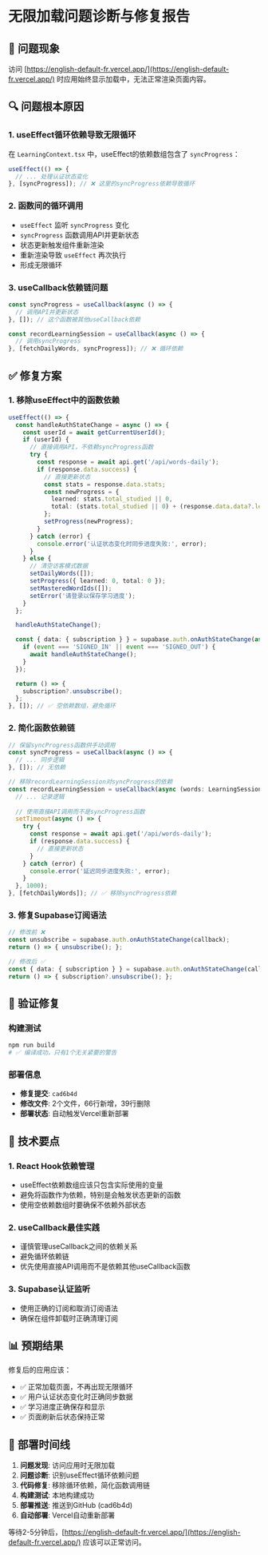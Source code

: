 # 无限加载问题诊断与修复报告

## 🚨 问题现象
访问 [https://english-default-fr.vercel.app/](https://english-default-fr.vercel.app/) 时应用始终显示加载中，无法正常渲染页面内容。

## 🔍 问题根本原因

### 1. useEffect循环依赖导致无限循环
在 `LearningContext.tsx` 中，useEffect的依赖数组包含了 `syncProgress`：

```typescript
useEffect(() => {
  // ... 处理认证状态变化
}, [syncProgress]); // ❌ 这里的syncProgress依赖导致循环
```

### 2. 函数间的循环调用
- `useEffect` 监听 `syncProgress` 变化
- `syncProgress` 函数调用API并更新状态
- 状态更新触发组件重新渲染
- 重新渲染导致 `useEffect` 再次执行
- 形成无限循环

### 3. useCallback依赖链问题
```typescript
const syncProgress = useCallback(async () => {
  // 调用API并更新状态
}, []); // 这个函数被其他useCallback依赖

const recordLearningSession = useCallback(async () => {
  // 调用syncProgress
}, [fetchDailyWords, syncProgress]); // ❌ 循环依赖
```

## ✅ 修复方案

### 1. 移除useEffect中的函数依赖
```typescript
useEffect(() => {
  const handleAuthStateChange = async () => {
    const userId = await getCurrentUserId();
    if (userId) {
      // 直接调用API，不依赖syncProgress函数
      try {
        const response = await api.get('/api/words-daily');
        if (response.data.success) {
          // 直接更新状态
          const stats = response.data.stats;
          const newProgress = {
            learned: stats.total_studied || 0,
            total: (stats.total_studied || 0) + (response.data.data?.length || 0)
          };
          setProgress(newProgress);
        }
      } catch (error) {
        console.error('认证状态变化时同步进度失败:', error);
      }
    } else {
      // 清空访客模式数据
      setDailyWords([]);
      setProgress({ learned: 0, total: 0 });
      setMasteredWordIds([]);
      setError('请登录以保存学习进度');
    }
  };

  handleAuthStateChange();

  const { data: { subscription } } = supabase.auth.onAuthStateChange(async (event, session) => {
    if (event === 'SIGNED_IN' || event === 'SIGNED_OUT') {
      await handleAuthStateChange();
    }
  });

  return () => {
    subscription?.unsubscribe();
  };
}, []); // ✅ 空依赖数组，避免循环
```

### 2. 简化函数依赖链
```typescript
// 保留syncProgress函数供手动调用
const syncProgress = useCallback(async () => {
  // ... 同步逻辑
}, []); // 无依赖

// 移除recordLearningSession对syncProgress的依赖
const recordLearningSession = useCallback(async (words: LearningSession[]) => {
  // ... 记录逻辑
  
  // 使用直接API调用而不是syncProgress函数
  setTimeout(async () => {
    try {
      const response = await api.get('/api/words-daily');
      if (response.data.success) {
        // 直接更新状态
      }
    } catch (error) {
      console.error('延迟同步进度失败:', error);
    }
  }, 1000);
}, [fetchDailyWords]); // ✅ 移除syncProgress依赖
```

### 3. 修复Supabase订阅语法
```typescript
// 修改前 ❌
const unsubscribe = supabase.auth.onAuthStateChange(callback);
return () => { unsubscribe(); };

// 修改后 ✅  
const { data: { subscription } } = supabase.auth.onAuthStateChange(callback);
return () => { subscription?.unsubscribe(); };
```

## 🧪 验证修复

### 构建测试
```bash
npm run build
# ✅ 编译成功，只有1个无关紧要的警告
```

### 部署信息
- **修复提交**: `cad6b4d`
- **修改文件**: 2个文件，66行新增，39行删除
- **部署状态**: 自动触发Vercel重新部署

## 🔧 技术要点

### 1. React Hook依赖管理
- useEffect依赖数组应该只包含实际使用的变量
- 避免将函数作为依赖，特别是会触发状态更新的函数
- 使用空依赖数组时要确保不依赖外部状态

### 2. useCallback最佳实践
- 谨慎管理useCallback之间的依赖关系
- 避免循环依赖链
- 优先使用直接API调用而不是依赖其他useCallback函数

### 3. Supabase认证监听
- 使用正确的订阅和取消订阅语法
- 确保在组件卸载时正确清理订阅

## 📊 预期结果

修复后的应用应该：
- ✅ 正常加载页面，不再出现无限循环
- ✅ 用户认证状态变化时正确同步数据
- ✅ 学习进度正确保存和显示
- ✅ 页面刷新后状态保持正常

## 🚀 部署时间线

1. **问题发现**: 访问应用时无限加载
2. **问题诊断**: 识别useEffect循环依赖问题
3. **代码修复**: 移除循环依赖，简化函数调用链
4. **构建测试**: 本地构建成功
5. **部署推送**: 推送到GitHub (cad6b4d)
6. **自动部署**: Vercel自动重新部署

等待2-5分钟后，[https://english-default-fr.vercel.app/](https://english-default-fr.vercel.app/) 应该可以正常访问。 